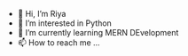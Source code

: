 - 👋 Hi, I’m Riya
- 👀 I’m interested in Python
- 🌱 I’m currently learning MERN DEvelopment
- 📫 How to reach me ...

<!---
riyatiwari24/riyatiwari24 is a ✨ special ✨ repository because its `README.md` (this file) appears on your GitHub profile.
You can click the Preview link to take a look at your changes.
--->

